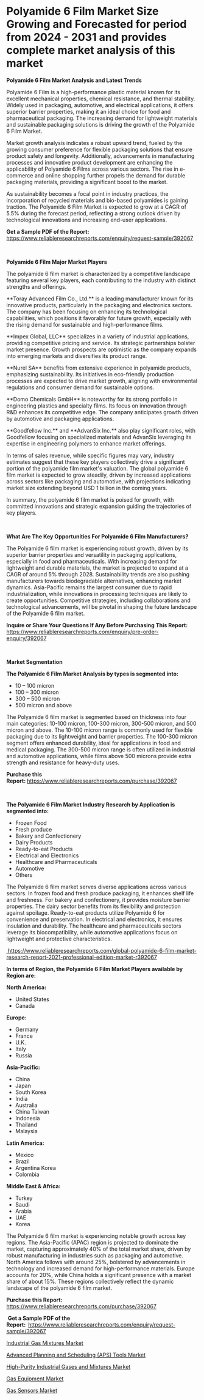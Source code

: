 <p><h1>Polyamide 6 Film Market Size Growing and Forecasted for period from 2024 - 2031 and provides complete market analysis of this market</h1></p><p><strong>Polyamide 6 Film Market Analysis and Latest Trends</strong></p>
<p><p>Polyamide 6 Film is a high-performance plastic material known for its excellent mechanical properties, chemical resistance, and thermal stability. Widely used in packaging, automotive, and electrical applications, it offers superior barrier properties, making it an ideal choice for food and pharmaceutical packaging. The increasing demand for lightweight materials and sustainable packaging solutions is driving the growth of the Polyamide 6 Film Market.</p><p>Market growth analysis indicates a robust upward trend, fueled by the growing consumer preference for flexible packaging solutions that ensure product safety and longevity. Additionally, advancements in manufacturing processes and innovative product development are enhancing the applicability of Polyamide 6 Films across various sectors. The rise in e-commerce and online shopping further propels the demand for durable packaging materials, providing a significant boost to the market.</p><p>As sustainability becomes a focal point in industry practices, the incorporation of recycled materials and bio-based polyamides is gaining traction. The Polyamide 6 Film Market is expected to grow at a CAGR of 5.5% during the forecast period, reflecting a strong outlook driven by technological innovations and increasing end-user applications.</p></p>
<p><strong>Get a Sample PDF of the Report:&nbsp;</strong> <a href="https://www.reliableresearchreports.com/enquiry/request-sample/392067?utm_campaign=9&utm_medium=2&utm_source=Github&utm_content=ia&utm_term=26102024&utm_id=polyamide-6-film">https://www.reliableresearchreports.com/enquiry/request-sample/392067</a></p>
<p>&nbsp;</p>
<p><strong>Polyamide 6 Film Major Market Players</strong></p>
<p><p>The polyamide 6 film market is characterized by a competitive landscape featuring several key players, each contributing to the industry with distinct strengths and offerings.</p><p>**Toray Advanced Film Co., Ltd.** is a leading manufacturer known for its innovative products, particularly in the packaging and electronics sectors. The company has been focusing on enhancing its technological capabilities, which positions it favorably for future growth, especially with the rising demand for sustainable and high-performance films.</p><p>**Impex Global, LLC** specializes in a variety of industrial applications, providing competitive pricing and service. Its strategic partnerships bolster market presence. Growth prospects are optimistic as the company expands into emerging markets and diversifies its product range.</p><p>**Nurel SA** benefits from extensive experience in polyamide products, emphasizing sustainability. Its initiatives in eco-friendly production processes are expected to drive market growth, aligning with environmental regulations and consumer demand for sustainable options.</p><p>**Domo Chemicals GmbH** is noteworthy for its strong portfolio in engineering plastics and specialty films. Its focus on innovation through R&D enhances its competitive edge. The company anticipates growth driven by automotive and packaging applications.</p><p>**Goodfellow Inc.** and **AdvanSix Inc.** also play significant roles, with Goodfellow focusing on specialized materials and AdvanSix leveraging its expertise in engineering polymers to enhance market offerings.</p><p>In terms of sales revenue, while specific figures may vary, industry estimates suggest that these key players collectively drive a significant portion of the polyamide film market's valuation. The global polyamide 6 film market is expected to grow steadily, driven by increased applications across sectors like packaging and automotive, with projections indicating market size extending beyond USD 1 billion in the coming years.</p><p>In summary, the polyamide 6 film market is poised for growth, with committed innovations and strategic expansion guiding the trajectories of key players.</p></p>
<p>&nbsp;</p>
<p><strong>What Are The Key Opportunities For Polyamide 6 Film Manufacturers?</strong></p>
<p><p>The Polyamide 6 film market is experiencing robust growth, driven by its superior barrier properties and versatility in packaging applications, especially in food and pharmaceuticals. With increasing demand for lightweight and durable materials, the market is projected to expand at a CAGR of around 5% through 2028. Sustainability trends are also pushing manufacturers towards biodegradable alternatives, enhancing market dynamics. Asia-Pacific remains the largest consumer due to rapid industrialization, while innovations in processing techniques are likely to create opportunities. Competitive strategies, including collaborations and technological advancements, will be pivotal in shaping the future landscape of the Polyamide 6 film market.</p></p>
<p><strong>Inquire or Share Your Questions If Any Before Purchasing This Report:</strong> <a href="https://www.reliableresearchreports.com/enquiry/pre-order-enquiry/392067?utm_campaign=9&utm_medium=2&utm_source=Github&utm_content=ia&utm_term=26102024&utm_id=polyamide-6-film">https://www.reliableresearchreports.com/enquiry/pre-order-enquiry/392067</a></p>
<p>&nbsp;</p>
<p><strong>Market Segmentation</strong></p>
<p><strong>The Polyamide 6 Film Market Analysis by types is segmented into:</strong></p>
<p><ul><li>10 – 100 micron</li><li>100 – 300 micron</li><li>300 – 500 micron</li><li>500 micron and above</li></ul></p>
<p><p>The Polyamide 6 film market is segmented based on thickness into four main categories: 10-100 micron, 100-300 micron, 300-500 micron, and 500 micron and above. The 10-100 micron range is commonly used for flexible packaging due to its lightweight and barrier properties. The 100-300 micron segment offers enhanced durability, ideal for applications in food and medical packaging. The 300-500 micron range is often utilized in industrial and automotive applications, while films above 500 microns provide extra strength and resistance for heavy-duty uses.</p></p>
<p><strong>Purchase this Report:&nbsp;</strong><a href="https://www.reliableresearchreports.com/purchase/392067?utm_campaign=9&utm_medium=2&utm_source=Github&utm_content=ia&utm_term=26102024&utm_id=polyamide-6-film">https://www.reliableresearchreports.com/purchase/392067</a></p>
<p>&nbsp;</p>
<p><strong>The Polyamide 6 Film Market Industry Research by Application is segmented into:</strong></p>
<p><ul><li>Frozen Food</li><li>Fresh produce</li><li>Bakery and Confectionery</li><li>Dairy Products</li><li>Ready-to-eat Products</li><li>Electrical and Electronics</li><li>Healthcare and Pharmaceuticals</li><li>Automotive</li><li>Others</li></ul></p>
<p><p>The Polyamide 6 film market serves diverse applications across various sectors. In frozen food and fresh produce packaging, it enhances shelf life and freshness. For bakery and confectionery, it provides moisture barrier properties. The dairy sector benefits from its flexibility and protection against spoilage. Ready-to-eat products utilize Polyamide 6 for convenience and preservation. In electrical and electronics, it ensures insulation and durability. The healthcare and pharmaceuticals sectors leverage its biocompatibility, while automotive applications focus on lightweight and protective characteristics.</p></p>
<p><a href="https://www.reliableresearchreports.com/global-polyamide-6-film-market-research-report-2021-professional-edition-market-r392067?utm_campaign=9&utm_medium=2&utm_source=Github&utm_content=ia&utm_term=26102024&utm_id=polyamide-6-film">&nbsp;https://www.reliableresearchreports.com/global-polyamide-6-film-market-research-report-2021-professional-edition-market-r392067</a></p>
<p><strong>In terms of Region, the Polyamide 6 Film Market Players available by Region are:</strong></p>
<p>
    <p> <strong> North America: </strong>
        <ul>
            <li>United States</li>
            <li>Canada</li>
        </ul>
        </p> 
    <p> <strong> Europe: </strong>
        <ul>
            <li>Germany</li>
            <li>France</li>
            <li>U.K.</li>
            <li>Italy</li>
            <li>Russia</li>
        </ul>
        </p> 
    <p> <strong> Asia-Pacific: </strong>
        <ul>
            <li>China</li>
            <li>Japan</li>
            <li>South Korea</li>
            <li>India</li>
            <li>Australia</li>
            <li>China Taiwan</li>
            <li>Indonesia</li>
            <li>Thailand</li>
            <li>Malaysia</li>
        </ul>
        </p> 
    <p> <strong> Latin America: </strong>
        <ul>
            <li>Mexico</li>
            <li>Brazil</li>
            <li>Argentina Korea</li>
            <li>Colombia</li>
        </ul>
        </p> 
    <p> <strong> Middle East & Africa: </strong>
        <ul>
            <li>Turkey</li>
            <li>Saudi</li>
            <li>Arabia</li>
            <li>UAE</li>
            <li>Korea</li>
        </ul>
    </p>
    </p>
<p><p>The Polyamide 6 film market is experiencing notable growth across key regions. The Asia-Pacific (APAC) region is projected to dominate the market, capturing approximately 40% of the total market share, driven by robust manufacturing in industries such as packaging and automotive. North America follows with around 25%, bolstered by advancements in technology and increased demand for high-performance materials. Europe accounts for 20%, while China holds a significant presence with a market share of about 15%. These regions collectively reflect the dynamic landscape of the polyamide 6 film market.</p></p>
<p><strong>Purchase this Report: </strong><a href="https://www.reliableresearchreports.com/purchase/392067?utm_campaign=9&utm_medium=2&utm_source=Github&utm_content=ia&utm_term=26102024&utm_id=polyamide-6-film">https://www.reliableresearchreports.com/purchase/392067</a></p>
<p>&nbsp;<strong>Get a Sample PDF of the Report:&nbsp;&nbsp;</strong><a href="https://www.reliableresearchreports.com/enquiry/request-sample/392067?utm_campaign=9&utm_medium=2&utm_source=Github&utm_content=ia&utm_term=26102024&utm_id=polyamide-6-film">https://www.reliableresearchreports.com/enquiry/request-sample/392067</a></p>
<p><strong></strong></p>
<p><p><a href="https://github.com/Annahawkins697/Market-Research-Report-List-1/blob/main/industrial-gas-mixtures-market.md?utm_campaign=9&utm_medium=2&utm_source=Github&utm_content=ia&utm_term=26102024&utm_id=polyamide-6-film">Industrial Gas Mixtures Market</a></p><p><a href="https://www.linkedin.com/pulse/global-advanced-planning-scheduling-aps-tools-market-product-kckze?utm_campaign=9&utm_medium=2&utm_source=Github&utm_content=ia&utm_term=26102024&utm_id=polyamide-6-film">Advanced Planning and Scheduling (APS) Tools Market</a></p><p><a href="https://github.com/MCGEE-CRANECaitlyn/Market-Research-Report-List-1/blob/main/high-purity-industrial-gases-and-mixtures-market.md?utm_campaign=9&utm_medium=2&utm_source=Github&utm_content=ia&utm_term=26102024&utm_id=polyamide-6-film">High-Purity Industrial Gases and Mixtures Market</a></p><p><a href="https://issuu.com/reportprime-2/docs/gas-equipment-market-size-2030.pptx_005705b77ce535?utm_campaign=9&utm_medium=2&utm_source=Github&utm_content=ia&utm_term=26102024&utm_id=polyamide-6-film">Gas Equipment Market</a></p><p><a href="https://issuu.com/reportprime-2/docs/gas-sensors-market-size-2030.pptx_cc0342c6873fb2?utm_campaign=9&utm_medium=2&utm_source=Github&utm_content=ia&utm_term=26102024&utm_id=polyamide-6-film">Gas Sensors Market</a></p></p>